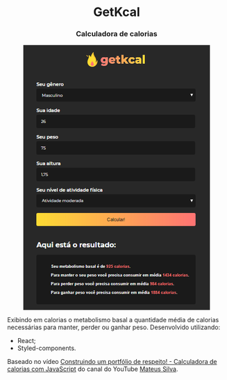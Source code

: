 <h1 align="center">GetKcal</h1>

<h3 align="center">Calculadora de calorias</h3>

<p align="center">
<img align="center" src="/src/assets/images/getKcal.PNG">
<p align="center">
  
Exibindo em calorias o metabolismo basal a quantidade média de calorias necessárias para manter, perder ou ganhar peso.
Desenvolvido utilizando:

- React;
- Styled-components.

Baseado no vídeo [Construindo um portfólio de respeito! - Calculadora de calorias com JavaScript](https://www.youtube.com/watch?v=yiDq9wUiUjc) do canal do YouTube [Mateus Silva](https://www.youtube.com/channel/UCNckxUYl117w3hfgoj3DbWg).
